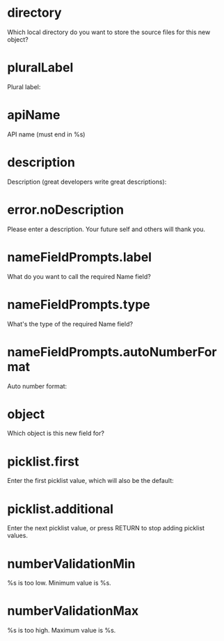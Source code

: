 # directory

Which local directory do you want to store the source files for this new object?

# pluralLabel

Plural label:

# apiName

API name (must end in %s)

# description

Description (great developers write great descriptions):

# error.noDescription

Please enter a description. Your future self and others will thank you.

# nameFieldPrompts.label

What do you want to call the required Name field?

# nameFieldPrompts.type

What's the type of the required Name field?

# nameFieldPrompts.autoNumberFormat

Auto number format:

# object

Which object is this new field for?

# picklist.first

Enter the first picklist value, which will also be the default:

# picklist.additional

Enter the next picklist value, or press RETURN to stop adding picklist values.

# numberValidationMin

%s is too low. Minimum value is %s.

# numberValidationMax

%s is too high. Maximum value is %s.
